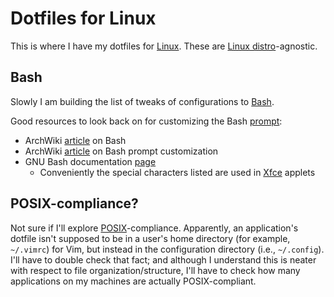 # Dotfiles for Linux

This is where I have my dotfiles for [Linux](https://en.wikipedia.org/wiki/Linux).
These are [Linux distro](https://en.wikipedia.org/wiki/Linux_distribution)-agnostic.

## Bash

Slowly I am building the list of tweaks of configurations to
[Bash](https://en.wikipedia.org/wiki/Bash_(Unix_shell)).

Good resources to look back on for customizing the Bash
[prompt](https://en.wikipedia.org/wiki/Command-line_interface#Command_prompt):

* ArchWiki [article](https://wiki.archlinux.org/title/Bash) on Bash
* ArchWiki [article](https://wiki.archlinux.org/title/Bash/Prompt_customization) on Bash prompt customization
* GNU Bash documentation [page](https://www.gnu.org/software/bash/manual/html_node/Controlling-the-Prompt.html)
    * Conveniently the special characters listed are used in [Xfce](https://en.wikipedia.org/wiki/Xfce) applets

## POSIX-compliance?
Not sure if I'll explore [POSIX](https://en.wikipedia.org/wiki/POSIX)-compliance.
Apparently, an application's dotfile isn't supposed to be in a user's home
directory (for example, `~/.vimrc`) for Vim, but instead in the configuration
directory (i.e., `~/.config`).  I'll have to double check that fact; and
although I understand this is neater with respect to file organization/structure,
I'll have to check how many applications on my machines are actually POSIX-compliant.

